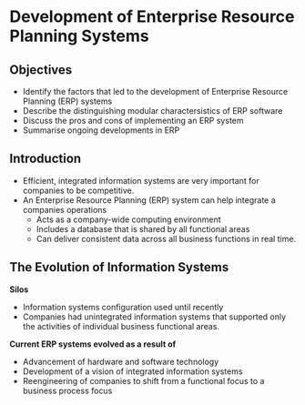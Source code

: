 # Development of Enterprise Resource Planning Systems

## Objectives

- Identify the factors that led to the development of Enterprise Resource Planning (ERP) systems
- Describe the distinguishing modular charactersistics of ERP software
- Discuss the pros and cons of implementing an ERP system
- Summarise ongoing developments in ERP

## Introduction

- Efficient, integrated information systems are very important for companies to be competitive.
- An Enterprise Resource Planning (ERP) system can help integrate a companies operations
  - Acts as a company-wide computing environment
  - Includes a database that is shared by all functional areas
  - Can deliver consistent data across all business functions in real time.

## The Evolution of Information Systems

**Silos**

- Information systems configuration used until recently
- Companies had unintegrated information systems that supported only the activities of individual business functional areas.

**Current ERP systems evolved as a result of**

- Advancement of hardware and software technology
- Development of a vision of integrated information systems
- Reengineering of companies to shift from a functional focus to a business process focus
